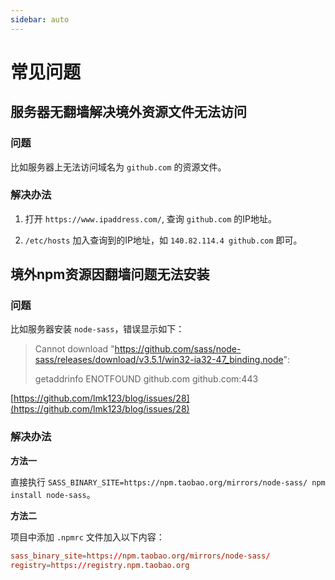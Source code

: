 ```yaml
---
sidebar: auto
---
```


# 常见问题

## 服务器无翻墙解决境外资源文件无法访问

### 问题

比如服务器上无法访问域名为 `github.com` 的资源文件。

### 解决办法

1. 打开 `https://www.ipaddress.com/`, 查询 `github.com` 的IP地址。

2. `/etc/hosts` 加入查询到的IP地址，如 `140.82.114.4 github.com` 即可。

## 境外npm资源因翻墙问题无法安装

### 问题

比如服务器安装 `node-sass`，错误显示如下：

> Cannot download "https://github.com/sass/node-sass/releases/download/v3.5.1/win32-ia32-47_binding.node": 
>
> getaddrinfo ENOTFOUND github.com github.com:443

[https://github.com/lmk123/blog/issues/28](https://github.com/lmk123/blog/issues/28)

### 解决办法

**方法一**

直接执行 `SASS_BINARY_SITE=https://npm.taobao.org/mirrors/node-sass/ npm install node-sass`。

**方法二**

项目中添加 `.npmrc` 文件加入以下内容：

```conf
sass_binary_site=https://npm.taobao.org/mirrors/node-sass/
registry=https://registry.npm.taobao.org
```